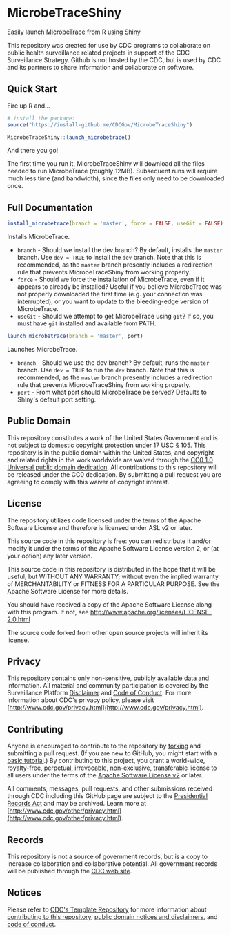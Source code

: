 # MicrobeTraceShiny

Easily launch [MicrobeTrace](https://github.com/CDCgov/MicrobeTrace) from R using Shiny

This repository was created for use by CDC programs to collaborate on public health surveillance related projects in support of the CDC Surveillance Strategy.  Github is not hosted by the CDC, but is used by CDC and its partners to share information and collaborate on software.

## Quick Start

Fire up R and...

```R
# install the package:
source("https://install-github.me/CDCGov/MicrobeTraceShiny")

MicrobeTraceShiny::launch_microbetrace()
```

And there you go!

The first time you run it, MicrobeTraceShiny will download all the files needed to run MicrobeTrace (roughly 12MB). Subsequent runs will require much less time (and bandwidth), since the files only need to be downloaded once.

## Full Documentation

```R
install_microbetrace(branch = 'master', force = FALSE, useGit = FALSE)
```

Installs MicrobeTrace.

* `branch` - Should we install the dev branch? By default, installs the `master` branch. Use `dev = TRUE` to install the `dev` branch. Note that this is recommended, as the `master` branch presently includes a redirection rule that prevents MicrobeTraceShiny from working properly.
* `force` - Should we force the installation of MicrobeTrace, even if it appears to already be installed? Useful if you believe MicrobeTrace was not properly downloaded the first time (e.g. your connection was interrupted), or you want to update to the bleeding-edge version of MicrobeTrace.
* `useGit` - Should we attempt to get MicrobeTrace using `git`? If so, you must have `git` installed and available from PATH.

```R
launch_microbetrace(branch = 'master', port)
```

Launches MicrobeTrace.

* `branch` - Should we use the dev branch? By default, runs the `master` branch. Use `dev = TRUE` to run the `dev` branch. Note that this is recommended, as the `master` branch presently includes a redirection rule that prevents MicrobeTraceShiny from working properly.
* `port` - From what port should MicrobeTrace be served? Defaults to Shiny's default port setting.

## Public Domain

This repository constitutes a work of the United States Government and is not
subject to domestic copyright protection under 17 USC § 105. This repository is in
the public domain within the United States, and copyright and related rights in
the work worldwide are waived through the [CC0 1.0 Universal public domain dedication](https://creativecommons.org/publicdomain/zero/1.0/).
All contributions to this repository will be released under the CC0 dedication. By
submitting a pull request you are agreeing to comply with this waiver of
copyright interest.

## License

The repository utilizes code licensed under the terms of the Apache Software
License and therefore is licensed under ASL v2 or later.

This source code in this repository is free: you can redistribute it and/or modify it under
the terms of the Apache Software License version 2, or (at your option) any
later version.

This source code in this repository is distributed in the hope that it will be useful, but WITHOUT ANY
WARRANTY; without even the implied warranty of MERCHANTABILITY or FITNESS FOR A
PARTICULAR PURPOSE. See the Apache Software License for more details.

You should have received a copy of the Apache Software License along with this
program. If not, see http://www.apache.org/licenses/LICENSE-2.0.html

The source code forked from other open source projects will inherit its license.


## Privacy

This repository contains only non-sensitive, publicly available data and
information. All material and community participation is covered by the
Surveillance Platform [Disclaimer](https://github.com/CDCgov/template/blob/master/DISCLAIMER.md)
and [Code of Conduct](https://github.com/CDCgov/template/blob/master/code-of-conduct.md).
For more information about CDC's privacy policy, please visit [http://www.cdc.gov/privacy.html](http://www.cdc.gov/privacy.html).

## Contributing

Anyone is encouraged to contribute to the repository by [forking](https://help.github.com/articles/fork-a-repo)
and submitting a pull request. (If you are new to GitHub, you might start with a
[basic tutorial](https://help.github.com/articles/set-up-git).) By contributing
to this project, you grant a world-wide, royalty-free, perpetual, irrevocable,
non-exclusive, transferable license to all users under the terms of the
[Apache Software License v2](http://www.apache.org/licenses/LICENSE-2.0.html) or
later.

All comments, messages, pull requests, and other submissions received through
CDC including this GitHub page are subject to the [Presidential Records Act](http://www.archives.gov/about/laws/presidential-records.html)
and may be archived. Learn more at [http://www.cdc.gov/other/privacy.html](http://www.cdc.gov/other/privacy.html).

## Records
This repository is not a source of government records, but is a copy to increase
collaboration and collaborative potential. All government records will be
published through the [CDC web site](http://www.cdc.gov).

## Notices
Please refer to [CDC's Template Repository](https://github.com/CDCgov/template)
for more information about [contributing to this repository](https://github.com/CDCgov/template/blob/master/CONTRIBUTING.md),
[public domain notices and disclaimers](https://github.com/CDCgov/template/blob/master/DISCLAIMER.md),
and [code of conduct](https://github.com/CDCgov/template/blob/master/code-of-conduct.md).
